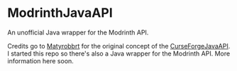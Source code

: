 # ModrinthJavaAPI
An unofficial Java wrapper for the Modrinth API. 

Credits go to [Matyrobbrt](https://github.com/Matyrobbrt/) for the original concept of the [CurseForgeJavaAPI](https://github.com/Matyrobbrt/CurseForgeJavaAPI). I started this repo so there's also a Java wrapper for the Modrinth API. More information here soon.

